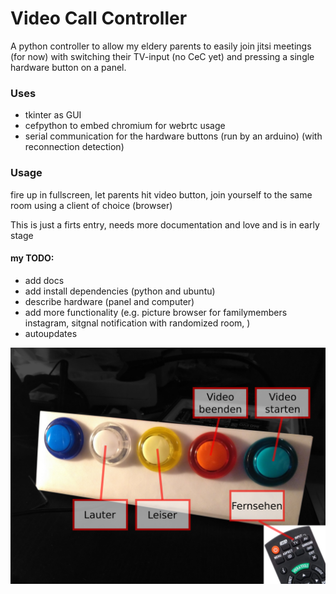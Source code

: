 # Video Call Controller
A python controller to allow my eldery parents to easily join jitsi meetings (for now) with switching their TV-input (no CeC yet) and pressing a single hardware button on a panel.


### Uses
* tkinter as GUI
* cefpython to embed chromium for webrtc usage
* serial communication for the hardware buttons (run by an arduino) (with reconnection detection)

### Usage
fire up in fullscreen, let parents hit video button, join yourself to the same room using a client of choice (browser)

This is just a firts entry, needs more documentation and love and is in early stage

#### my TODO:
* add docs
* add install dependencies (python and ubuntu)
* describe hardware (panel and computer)
* add more functionality (e.g. picture browser for familymembers instagram, sitgnal notification with randomized room, )
* autoupdates

![interface](media/main.png)
